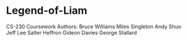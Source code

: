 # Legend-of-Liam
CS-230 Coursework
Authors:
  Bruce Williams 
  Miles Singleton
  Andy Shuo
  Jeff Lee
  Salter Heffron
  Gideon Davies
  George Stallard
